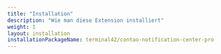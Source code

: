 ```yaml
---
title: "Installation"
description: "Wie man diese Extension installiert"
weight: 1
layout: installation
installationPackageName: terminal42/contao-notification-center-pro
---
```



 